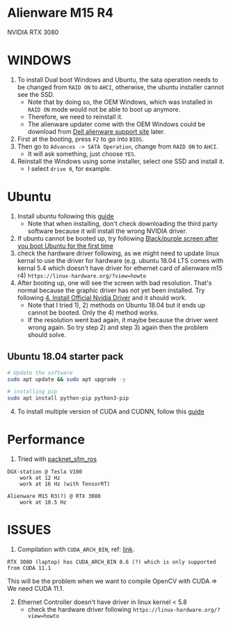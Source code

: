# Alienware M15 R4
NVIDIA RTX 3080

# WINDOWS
1) To install Dual boot Windows and Ubuntu, the sata operation needs to be changed from `RAID ON` to `AHCI`, otherwise, the ubuntu installer cannot see the SSD.
    - Note that by doing so, the OEM Windows, which was installed in `RAID ON` mode would not be able to boot up anymore.
    - Therefore, we need to reinstall it.
    - The alienware updater come with the OEM Windows could be download from [Dell alienware support site](https://www.dell.com/support/home/en-us/product-support/product/alienware-15-r4/drivers) later.
2) First at the booting, press `F2` to go into `BIOS`.
3) Then go to `Advances -> SATA Operation`, change from `RAID ON` to `AHCI`.
    - It will ask something, just choose `YES`.
4) Reinstall the Windows using some installer, select one SSD and install it.
    - I select `drive 0`, for example.

# Ubuntu
1) Install ubuntu following this [guide](https://itsfoss.com/install-ubuntu-1404-dual-boot-mode-windows-8-81-uefi/)
    - Note that when installing, don't check downloading the third party software because it will install the wrong NVIDIA driver.
2) If ubuntu cannot be booted up, try following [Black/purple screen after you boot Ubuntu for the first time](https://askubuntu.com/questions/162075/my-computer-boots-to-a-black-screen-what-options-do-i-have-to-fix-it)
3) check the hardware driver following, as we might need to update linux kernal to use the driver for hardware (e.g. ubuntu 18.04 LTS comes with kernal 5.4 which doesn't have driver for ethernet card of alienware m15 r4)
    `https://linux-hardware.org/?view=howto`
4) After booting up, one will see the screen with bad resolution. That's normal because the graphic driver has not yet been installed. Try following [4. Install Official Nvidia Driver](https://www.itzgeek.com/post/how-to-install-nvidia-drivers-on-ubuntu-20-04-ubuntu-18-04.html) and it should work.
    - Note that I tried 1), 2) methods on Ubuntu 18.04 but it ends up cannot be booted. Only the 4) method works.
    - If the resolution went bad again, it maybe because the driver went wrong again. So try step 2) and step 3) again then the problem should solve.

## Ubuntu 18.04 starter pack
```bash
# Update the software
sudo apt update && sudo apt upgrade -y

# installing pip
sudo apt install python-pip python3-pip
```
4) To install multiple version of CUDA and CUDNN, follow this [guide](https://towardsdatascience.com/installing-multiple-cuda-cudnn-versions-in-ubuntu-fcb6aa5194e2) 

# Performance
1) Tried with [packnet_sfm_ros](https://github.com/surfii3z/packnet_sfm_ros)
```
DGX-station @ Tesla V100
    work at 12 Hz
    work at 16 Hz (with TensorRT)

Alienware M15 R3(?) @ RTX 3080
    work at 10.5 Hz
```

# ISSUES
1) Compilation with `CUDA_ARCH_BIN`, ref: [link](https://arnon.dk/matching-sm-architectures-arch-and-gencode-for-various-nvidia-cards/).
```
RTX 3080 (laptop) has CUDA_ARCH_BIN 8.6 (?) which is only supported from CUDA 11.1
```
This will be the problem when we want to compile OpenCV with CUDA => We need CUDA 11.1.

2) Ethernet Controller doesn't have driver in linux kernel < 5.8
    - check the hardware driver following
    `https://linux-hardware.org/?view=howto`
